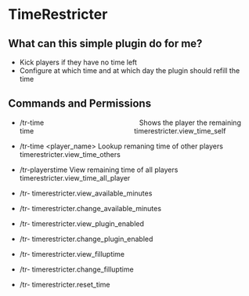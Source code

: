 # TimeRestricter

## What can this simple plugin do for me?

- Kick players if they have no time left
- Configure at which time and at which day the plugin should refill the time

## Commands and Permissions

- /tr-time⠀⠀⠀⠀⠀⠀⠀⠀⠀⠀⠀⠀⠀⠀⠀⠀⠀⠀⠀Shows the player the remaining time⠀⠀⠀⠀⠀⠀⠀⠀⠀⠀⠀⠀⠀⠀⠀⠀⠀⠀⠀⠀timerestricter.view_time_self
- /tr-time <player_name>        Lookup remaning time of other players            timerestricter.view_time_others
- /tr-playerstime               View remaining time of all players               timerestricter.view_time_all_player

- /tr-    timerestricter.view_available_minutes
- /tr-    timerestricter.change_available_minutes

- /tr-    timerestricter.view_plugin_enabled
- /tr-    timerestricter.change_plugin_enabled

- /tr-    timerestricter.view_filluptime
- /tr-    timerestricter.change_filluptime

- /tr-    timerestricter.reset_time
